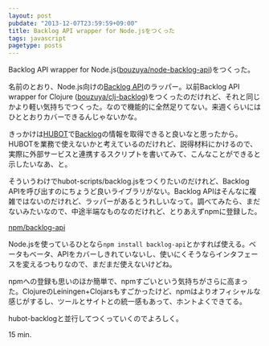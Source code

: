 ```yaml
---
layout: post
pubdate: "2013-12-07T23:59:59+09:00"
title: Backlog API wrapper for Node.jsをつくった
tags: javascript
pagetype: posts
---
```

Backlog API wrapper for Node.js([bouzuya/node-backlog-api][])をつくった。

名前のとおり、Node.js向けの[Backlog API][backlog-api]のラッパー。以前Backlog API wrapper for Clojure ([bouzuya/clj-backlog][])をつくったのだけれど、それと同じかより軽い気持ちでつくった。なので機能的に全然足りてない。来週くらいにはひととおりカバーできるんじゃないかな。

きっかけは[HUBOT][github/hubot]で[Backlog][backlog]の情報を取得できると良いなと思ったから。HUBOTを業務で使えないかと考えているのだけれど、説得材料にかけるので、実際に外部サービスと連携するスクリプトを書いてみて、こんなことができると示したいなあ、と。

そういうわけでhubot-scripts/backlog.jsをつくりたいのだけれど、Backlog APIを呼び出すのにちょうど良いライブラリがない。Backlog APIはそんなに複雑ではないのだけれど、ラッパーがあるとうれしいなって。調べてみたら、まだないみたいなので、中途半端なものなのだけれど、とりあえずnpmに登録した。

[npm/backlog-api][]

Node.jsを使っているひとなら`npm install backlog-api`とかすれば使える。ベータもベータ、APIをカバーしきれていないし、使いにくそうならインタフェースを変えるつもりなので、まだまだ使えないけどね。

npmへの登録も思いのほか簡単で、npmすごいという気持ちがさらに高まった。ClojureのLeiningen+Clojarsもすごかったけど、npmはよりオフィシャルな感じがするし、ツールとサイトとの統一感もあって、ホントよくできてる。

hubot-backlogと並行してつくっていくのでよろしく。

15 min.

[bouzuya/node-backlog-api]: https://github.com/bouzuya/node-backlog-api
[bouzuya/clj-backlog]: https://github.com/bouzuya/clj-backlog
[github/hubot]: https://github.com/github/hubot
[backlog]: http://backlog.jp/
[backlog-api]: http://www.backlog.jp/api/
[npm/backlog-api]: https://npmjs.org/package/backlog-api


